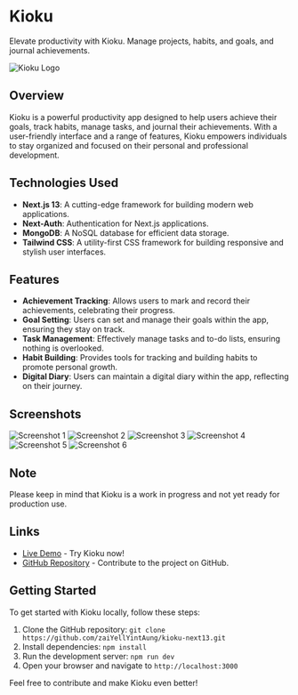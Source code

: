 # Kioku

Elevate productivity with Kioku. Manage projects, habits, and goals, and journal achievements.

![Kioku Logo](/logos/kioku.png)

## Overview

Kioku is a powerful productivity app designed to help users achieve their goals, track habits, manage tasks, and journal their achievements. With a user-friendly interface and a range of features, Kioku empowers individuals to stay organized and focused on their personal and professional development.

## Technologies Used

- **Next.js 13**: A cutting-edge framework for building modern web applications.
- **Next-Auth**: Authentication for Next.js applications.
- **MongoDB**: A NoSQL database for efficient data storage.
- **Tailwind CSS**: A utility-first CSS framework for building responsive and stylish user interfaces.

## Features

- **Achievement Tracking**: Allows users to mark and record their achievements, celebrating their progress.
- **Goal Setting**: Users can set and manage their goals within the app, ensuring they stay on track.
- **Task Management**: Effectively manage tasks and to-do lists, ensuring nothing is overlooked.
- **Habit Building**: Provides tools for tracking and building habits to promote personal growth.
- **Digital Diary**: Users can maintain a digital diary within the app, reflecting on their journey.

## Screenshots

![Screenshot 1](/image/kioku/one.png)
![Screenshot 2](/image/kioku/two.png)
![Screenshot 3](/image/kioku/three.png)
![Screenshot 4](/image/kioku/four.png)
![Screenshot 5](/image/kioku/five.png)
![Screenshot 6](/image/kioku/six.png)

## Note

Please keep in mind that Kioku is a work in progress and not yet ready for production use.

## Links

- [Live Demo](https://kioku.vercel.app/) - Try Kioku now!
- [GitHub Repository](https://github.com/zaiYellYintAung/kioku-next13) - Contribute to the project on GitHub.

## Getting Started

To get started with Kioku locally, follow these steps:

1. Clone the GitHub repository: `git clone https://github.com/zaiYellYintAung/kioku-next13.git`
2. Install dependencies: `npm install`
3. Run the development server: `npm run dev`
4. Open your browser and navigate to `http://localhost:3000`

Feel free to contribute and make Kioku even better!


